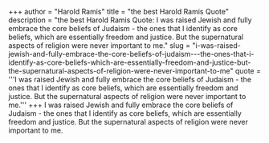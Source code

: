 +++
author = "Harold Ramis"
title = "the best Harold Ramis Quote"
description = "the best Harold Ramis Quote: I was raised Jewish and fully embrace the core beliefs of Judaism - the ones that I identify as core beliefs, which are essentially freedom and justice. But the supernatural aspects of religion were never important to me."
slug = "i-was-raised-jewish-and-fully-embrace-the-core-beliefs-of-judaism---the-ones-that-i-identify-as-core-beliefs-which-are-essentially-freedom-and-justice-but-the-supernatural-aspects-of-religion-were-never-important-to-me"
quote = '''I was raised Jewish and fully embrace the core beliefs of Judaism - the ones that I identify as core beliefs, which are essentially freedom and justice. But the supernatural aspects of religion were never important to me.'''
+++
I was raised Jewish and fully embrace the core beliefs of Judaism - the ones that I identify as core beliefs, which are essentially freedom and justice. But the supernatural aspects of religion were never important to me.

